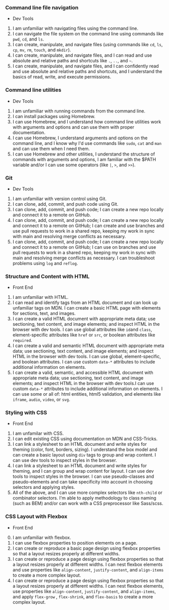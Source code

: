 ### Command line file navigation

- Dev Tools

1. I am unfamiliar with navigating files using the command line.
2. I can navigate the file system on the command line using commands like `pwd`, `cd`, and `ls`.
3. I can create, manipulate, and navigate files (using commands like `cd`, `ls`, `cp`, `mv`, `rm`, `touch`, and `mkdir`).
4. I can create, manipulate, and navigate files, and I can read and use absolute and relative paths and shortcuts like `.`, `..`, and `~`.
5. I can create, manipulate, and navigate files, and I can confidently read and use absolute and relative paths and shortcuts, and I understand the basics of read, write, and execute permissions.

### Command line utilities

- Dev Tools

1. I am unfamiliar with running commands from the command line.
2. I can install packages using Homebrew.
3. I can use Homebrew, and I understand how command line utilities work with arguments and options and can use them with proper documentation.
4. I can use Homebrew, I understand arguments and options on the command line, and I know why I'd use commands like `sudo`, `cat` and `man` and can use them when I need them.
5. I can use Homebrew and other utilities, I understand the structure of commands with arguments and options, I am familiar with the $PATH variable and/or I can use some operators (like `|`, `>`, and `>>`).

### Git

- Dev Tools

1. I am unfamiliar with version control using Git.
2. I can clone, add, commit, and push code using Git.
3. I can clone, add, commit, and push code; I can create a new repo locally and connect it to a remote on GitHub.
4. I can clone, add, commit, and push code; I can create a new repo locally and connect it to a remote on GitHub; I can create and use branches and use pull requests to work in a shared repo, keeping my work in sync with main and resolving merge conflicts as necessary.
5. I can clone, add, commit, and push code; I can create a new repo locally and connect it to a remote on GitHub; I can use on branches and use pull requests to work in a shared repo, keeping my work in sync with main and resolving merge conflicts as necessary. I can troubleshoot problems using `log` and `reflog`.

### Structure and Content with HTML

- Front End

1. I am unfamiliar with HTML.
2. I can read and identify tags from an HTML document and can look up unfamiliar tags on MDN. I can create a basic HTML page with elements for sections, text, and images.
3. I can create a valid HTML document with appropriate meta data; use sectioning, text content, and image elements; and inspect HTML in the browser with dev tools. I can use global attributes like `id`and `class`, element-specific attributes like `href` or `src`, or boolean attributes like `required`.
4. I can create a valid and semantic HTML document with appropriate meta data; use sectioning, text content, and image elements; and inspect HTML in the browser with dev tools. I can use global, element-specific, and boolean attributes. I can use custom `data-*` attributes to include additional information on elements.
5. I can create a valid, semantic, and accessible HTML document with appropriate meta data; use sectioning, text content, and image elements; and inspect HTML in the browser with dev tools.I can use custom `data-*` attributes to include additional information on elements. I can use some or all of: html entities, html5 validation, and elements like `iframe`, `audio`, `video`, or `svg`.

### Styling with CSS

- Front End

1. I am unfamilar with CSS.
2. I can edit existing CSS using documentation on MDN and CSS-Tricks.
3. I can link a stylesheet to an HTML document and write styles for theming (color, font, borders, sizing). I understand the box model and can create a basic layout using `div` tags to group and wrap content. I can use dev tools to inspect styles in the browser.
4. I can link a stylesheet to an HTML document and write styles for theming, and I can group and wrap content for layout. I can use dev tools to inspect styles in the browser. I can use pseudo-classes and pseudo-elements and can take specificity into account in choosing selectors and applying styles.
5. All of the above, and I can use more complex selectors like `nth-child` or combinator selectors. I'm able to apply methodology to class naming (such as BEM) and/or can work with a CSS preprocessor like Sass/scss.

### CSS Layout with Flexbox

- Front End

0. I am unfamiliar with flexbox.
1. I can use flexbox properties to position elements on a page.
2. I can create or reproduce a basic page design using flexbox properties so that a layout resizes properly at different widths.
3. I can create or reproduce a page design using flexbox properties so that a layout resizes properly at different widths. I can nest flexbox elements and use properties like `align-content`, `justify-content`, and `align-items` to create a more complex layout.
4. I can create or reproduce a page design using flexbox properties so that a layout resizes properly at different widths. I can nest flexbox elements, use properties like `align-content`, `justify-content`, and `align-items`, and apply `flex-grow` , `flex-shrink`, and `flex-basis` to create a more complex layout.
